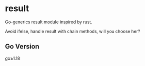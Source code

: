 # result
Go-generics result module inspired by rust.

Avoid ifelse, handle result with chain methods, will you choose her?

## Go Version

go≥1.18

